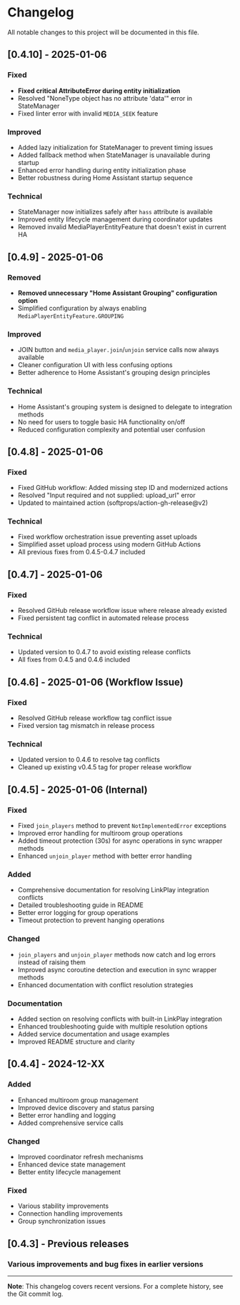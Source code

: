 # Changelog

All notable changes to this project will be documented in this file.

## [0.4.10] - 2025-01-06

### Fixed

- **Fixed critical AttributeError during entity initialization**
- Resolved "NoneType object has no attribute 'data'" error in StateManager
- Fixed linter error with invalid `MEDIA_SEEK` feature

### Improved

- Added lazy initialization for StateManager to prevent timing issues
- Added fallback method when StateManager is unavailable during startup
- Enhanced error handling during entity initialization phase
- Better robustness during Home Assistant startup sequence

### Technical

- StateManager now initializes safely after `hass` attribute is available
- Improved entity lifecycle management during coordinator updates
- Removed invalid MediaPlayerEntityFeature that doesn't exist in current HA

## [0.4.9] - 2025-01-06

### Removed

- **Removed unnecessary "Home Assistant Grouping" configuration option**
- Simplified configuration by always enabling `MediaPlayerEntityFeature.GROUPING`

### Improved

- JOIN button and `media_player.join`/`unjoin` service calls now always available
- Cleaner configuration UI with less confusing options
- Better adherence to Home Assistant's grouping design principles

### Technical

- Home Assistant's grouping system is designed to delegate to integration methods
- No need for users to toggle basic HA functionality on/off
- Reduced configuration complexity and potential user confusion

## [0.4.8] - 2025-01-06

### Fixed

- Fixed GitHub workflow: Added missing step ID and modernized actions
- Resolved "Input required and not supplied: upload_url" error
- Updated to maintained action (softprops/action-gh-release@v2)

### Technical

- Fixed workflow orchestration issue preventing asset uploads
- Simplified asset upload process using modern GitHub Actions
- All previous fixes from 0.4.5-0.4.7 included

## [0.4.7] - 2025-01-06

### Fixed

- Resolved GitHub release workflow issue where release already existed
- Fixed persistent tag conflict in automated release process

### Technical

- Updated version to 0.4.7 to avoid existing release conflicts
- All fixes from 0.4.5 and 0.4.6 included

## [0.4.6] - 2025-01-06 (Workflow Issue)

### Fixed

- Resolved GitHub release workflow tag conflict issue
- Fixed version tag mismatch in release process

### Technical

- Updated version to 0.4.6 to resolve tag conflicts
- Cleaned up existing v0.4.5 tag for proper release workflow

## [0.4.5] - 2025-01-06 (Internal)

### Fixed

- Fixed `join_players` method to prevent `NotImplementedError` exceptions
- Improved error handling for multiroom group operations
- Added timeout protection (30s) for async operations in sync wrapper methods
- Enhanced `unjoin_player` method with better error handling

### Added

- Comprehensive documentation for resolving LinkPlay integration conflicts
- Detailed troubleshooting guide in README
- Better error logging for group operations
- Timeout protection to prevent hanging operations

### Changed

- `join_players` and `unjoin_player` methods now catch and log errors instead of raising them
- Improved async coroutine detection and execution in sync wrapper methods
- Enhanced documentation with conflict resolution strategies

### Documentation

- Added section on resolving conflicts with built-in LinkPlay integration
- Enhanced troubleshooting guide with multiple resolution options
- Added service documentation and usage examples
- Improved README structure and clarity

## [0.4.4] - 2024-12-XX

### Added

- Enhanced multiroom group management
- Improved device discovery and status parsing
- Better error handling and logging
- Added comprehensive service calls

### Changed

- Improved coordinator refresh mechanisms
- Enhanced device state management
- Better entity lifecycle management

### Fixed

- Various stability improvements
- Connection handling improvements
- Group synchronization issues

## [0.4.3] - Previous releases

### Various improvements and bug fixes in earlier versions

---

**Note**: This changelog covers recent versions. For a complete history, see the Git commit log.
